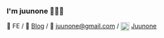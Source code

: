 ### I'm juunone 🙋🏻‍♂️

🚀 FE / 📝 [Blog](https://juunone.github.io/) / 📩 <juunone@gmail.com> / <img align="center" src="https://user-images.githubusercontent.com/35126809/93012069-fbd47500-f5d7-11ea-9d4d-fa04b0b454a2.png" width="20px"> [Juunone](https://www.notion.so/juunone/)
